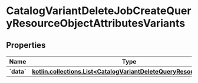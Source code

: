 
# CatalogVariantDeleteJobCreateQueryResourceObjectAttributesVariants

## Properties
| Name | Type | Description | Notes |
| ------------ | ------------- | ------------- | ------------- |
| **&#x60;data&#x60;** | [**kotlin.collections.List&lt;CatalogVariantDeleteQueryResourceObject&gt;**](CatalogVariantDeleteQueryResourceObject.md) |  |  |



